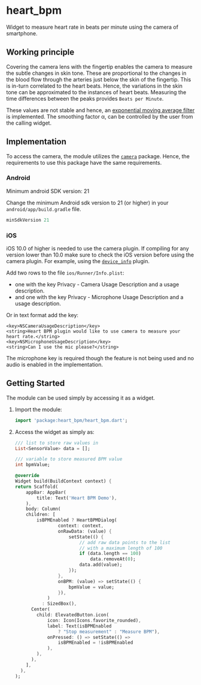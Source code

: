 # heart_bpm

Widget to measure heart rate in beats per minute using the camera of smartphone.

## Working principle

Covering the camera lens with the fingertip enables the camera to
measure the subtle changes in skin tone. These are proportional to
the changes in the blood flow through the arteries just below the
skin of the fingertip. This is in-turn correlated to the heart beats.
Hence, the variations in the skin tone can be approximated to the
instances of heart beats. Measuring the time differences between
the peaks provides `Beats per Minute`.

These values are not stable and hence, an [exponential moving average
filter](https://en.wikipedia.org/wiki/Moving_average#Exponential_moving_average)
is implemented. The smoothing factor &alpha;, can be controlled by the
user from the calling widget.

## Implementation

To access the camera, the module utilizes the
[`camera`](https://pub.dev/packages/camera) package. Hence, the
requirements to use this package have the same requirements.

### Android

Minimum android SDK version: 21

Change the minimum Android sdk version to 21 (or higher) in your
`android/app/build.gradle` file.

```gradle
minSdkVersion 21
```

### iOS

iOS 10.0 of higher is needed to use the camera plugin. If compiling
for any version lower than 10.0 make sure to check the iOS version
before using the camera plugin. For example, using the
[`device_info`](https://pub.dev/packages/device_info) plugin.

Add two rows to the file `ios/Runner/Info.plist`:

- one with the key Privacy - Camera Usage Description and a usage
  description.
- and one with the key Privacy - Microphone Usage Description and a
  usage description.

Or in text format add the key:

```plist
<key>NSCameraUsageDescription</key>
<string>Heart BPM plugin would like to use camera to measure your heart rate.</string>
<key>NSMicrophoneUsageDescription</key>
<string>Can I use the mic please?</string>
```

The microphone key is required though the feature is not being used
and no audio is enabled in the implementation.

## Getting Started

The module can be used simply by accessing it as a widget.

1. Import the module:

   ```dart
   import 'package:heart_bpm/heart_bpm.dart';
   ```

2. Access the widget as simply as:

    ```dart
    /// list to store raw values in
    List<SensorValue> data = [];

    /// variable to store measured BPM value
    int bpmValue;

    @override
    Widget build(BuildContext context) {
    return Scaffold(
        appBar: AppBar(
            title: Text('Heart BPM Demo'),
        ),
        body: Column(
        children: [
            isBPMEnabled ? HeartBPMDialog(
                    context: context,
                    onRawData: (value) {
                        setState(() {
                            // add raw data points to the list
                            // with a maximum length of 100
                            if (data.length == 100)
                                data.removeAt(0);
                            data.add(value);
                        });
                    },
                    onBPM: (value) => setState(() {
                        bpmValue = value;
                    }),
                )
              : SizedBox(),
          Center(
            child: ElevatedButton.icon(
                icon: Icon(Icons.favorite_rounded),
                label: Text(isBPMEnabled
                    ? "Stop measurement" : "Measure BPM"),
                onPressed: () => setState(() =>
                    isBPMEnabled = !isBPMEnabled
                ),
            ),
          ),
        ],
      ),
    );
    ```
